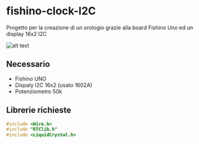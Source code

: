 # fishino-clock-I2C
Progetto per la creazione di un orologio grazie alla board Fishino Uno ed un display 16x2 I2C

![alt text](http://www.andreamarzolla.it/github/immagini/fishino-clock-ic2.png)

## Necessario
- Fishino UNO
- Dispaly I2C 16x2 (usato 1602A)
- Potenziometro 50k

## Librerie richieste 
```c
#include <Wire.h>
#include "RTClib.h"
#include <LiquidCrystal.h>
```
